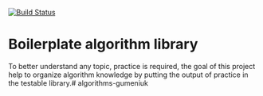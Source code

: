 [![Build Status](https://travis-ci.org/algorithms-club/algorithms-gumeniuk.svg?branch=master)](https://travis-ci.org/algorithms-club/algorithms-gumeniuk)

# Boilerplate algorithm library

To better understand any topic, practice is required, the goal of this project help to organize algorithm knowledge by putting the output of practice in the testable library.# algorithms-gumeniuk
